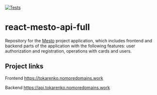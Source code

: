 [![Tests](https://github.com/yandex-praktikum/react-mesto-api-full-gha/actions/workflows/tests.yml/badge.svg)](https://github.com/yandex-praktikum/react-mesto-api-full-gha/actions/workflows/tests.yml)
# react-mesto-api-full
Repository for the [Mesto](https://tokarenko.nomoredomains.work) project application, which includes frontend and backend parts of the application with the following features: user authorization and registration, operations with cards and users.

## Project links

Frontend https://tokarenko.nomoredomains.work

Backend https://api.tokarenko.nomoredomains.work
